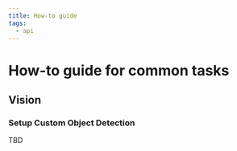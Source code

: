 ```yaml
---
title: How-to guide
tags:
  - api
---
```



# How-to guide for common tasks



## Vision

### Setup Custom Object Detection

TBD

